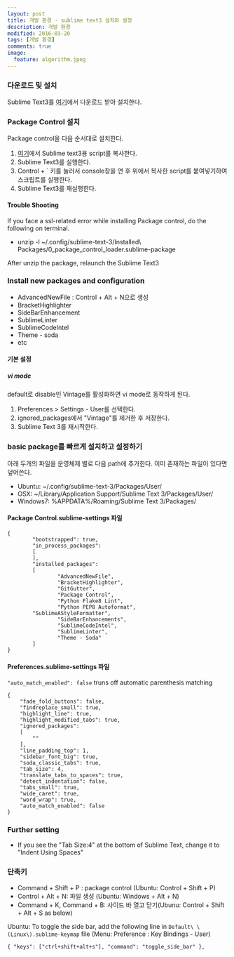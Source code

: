 ```yaml
---
layout: post
title: 개발 환경 - sublime text3 설치와 설정
description: 개발 환경
modified: 2016-03-20
tags: [개발 환경]
comments: true
image:
  feature: algorithm.jpeg
---
```

### 다운로드 및 설치 

Sublime Text3를 [여기](https://www.sublimetext.com/3)에서 다운로드 받아 설치한다.

### Package Control 설치 

Package control을 다음 순서대로 설치한다. 

1. [여기](https://packagecontrol.io/installation#st3)에서 Sublime text3용 script를 복사한다. 
2. Sublime Text3를 실행한다. 
3. Control + ` 키를 눌러서 console창을 연 후 위에서 복사한 script를 붙여넣기하여 스크립트를 실행한다.  
4. Sublime Text3를 재실행한다. 

#### Trouble Shooting

If you face a ssl-related error while installing Package control, do the following on terminal.

- unzip -l ~/.config/sublime-text-3/Installed\ Packages/0_package_control_loader.sublime-package

After unzip the package, relaunch the Sublime Text3

### Install new packages and configuration

- AdvancedNewFile : Control + Alt + N으로 생성
- BracketHighlighter
- SideBarEnhancement
- SublimeLinter
- SublimeCodeIntel
- Theme - soda
- etc

#### 기본 설정

##### vi mode

default로 disable인 Vintage를 활성화하면 vi mode로 동작하게 된다. 

1. Preferences > Settings - User를 선택한다. 
2. ignored_packages에서 "Vintage"를 제거한 후 저장한다. 
3. Sublime Text 3를 재시작한다. 

### basic package를 빠르게 설치하고 설정하기

아래 두개의 파일을 운영체제 별로 다음 path에 추가한다. 이미 존재하는 파일이 있다면 덮어쓴다.

- Ubuntu: ~/.config/sublime-text-3/Packages/User/
- OSX: ~/Library/Application Support/Sublime Text 3/Packages/User/
- Windows7: %APPDATA%/Roaming/Sublime Text 3/Packages/

#### Package Control.sublime-settings 파일

```
{
        "bootstrapped": true,
        "in_process_packages":
        [
        ],
        "installed_packages":
        [
                "AdvancedNewFile",
                "BracketHighlighter",
                "GitGutter",
                "Package Control",
                "Python Flake8 Lint",
                "Python PEP8 Autoformat",
		"SublimeAStyleFormatter",
                "SideBarEnhancements",
                "SublimeCodeIntel",
                "SublimeLinter",
                "Theme - Soda"
        ]
}
```
#### Preferences.sublime-settings 파일

`"auto_match_enabled": false` truns off automatic parenthesis matching

```
{
	"fade_fold_buttons": false,
	"findreplace_small": true,
	"highlight_line": true,
	"highlight_modified_tabs": true,
	"ignored_packages":
	[
		""
	],
	"line_padding_top": 1,
	"sidebar_font_big": true,
	"soda_classic_tabs": true,
	"tab_size": 4,
	"translate_tabs_to_spaces": true,
	"detect_indentation": false,
	"tabs_small": true,
	"wide_caret": true,
	"word_wrap": true,
	"auto_match_enabled": false
}
```

### Further setting

- If you see the "Tab Size:4" at the bottom of Sublime Text, change it to "Indent Using Spaces"


### 단축키 

- Command + Shift + P : package control (Ubuntu: Control + Shift + P)
- Control + Alt + N: 파일 생성 (Ubuntu: Windows + Alt + N)
- Command + K, Command + B: 사이드 바 열고 닫기(Ubunu: Control + Shift + Alt + S as below)

Ubuntu: To toggle the side bar, add the following line in `Default\ \(Linux\).sublime-keymap` file (Menu: Preference : Key Bindings - User)

```
{ "keys": ["ctrl+shift+alt+s"], "command": "toggle_side_bar" },
```
